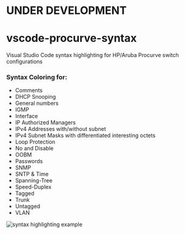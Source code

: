 # UNDER DEVELOPMENT


# vscode-procurve-syntax

Visual Studio Code syntax highlighting for HP/Aruba Procurve switch configurations

### Syntax Coloring for:

* Comments
* DHCP Snooping
* General numbers
* IGMP
* Interface
* IP Authorized Managers
* IPv4 Addresses with/without subnet
* IPv4 Subnet Masks with differentiated interesting octets
* Loop Protection
* No and Disable
* OOBM
* Passwords
* SNMP
* SNTP & Time
* Spanning-Tree
* Speed-Duplex
* Tagged
* Trunk
* Untagged
* VLAN

![syntax highlighting example](code.png)
